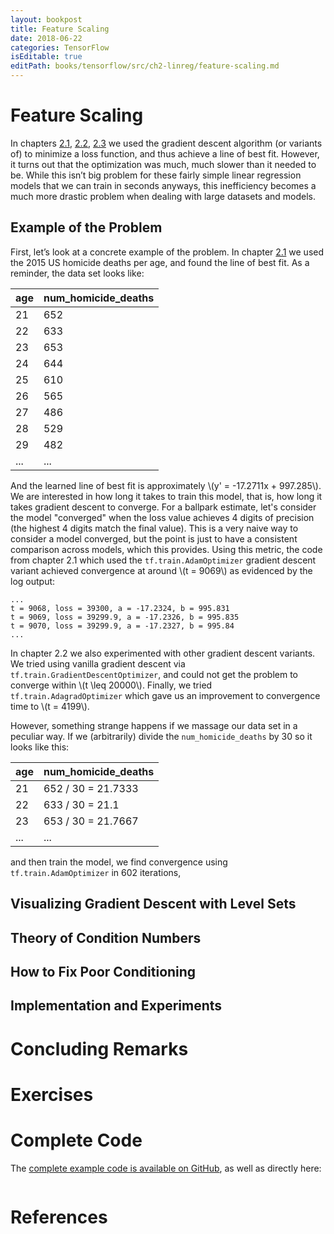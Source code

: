 ```yaml
---
layout: bookpost
title: Feature Scaling
date: 2018-06-22
categories: TensorFlow
isEditable: true
editPath: books/tensorflow/src/ch2-linreg/feature-scaling.md
---
```


# Feature Scaling

In chapters [2.1](/books/tensorflow/book/ch2-linreg/2017-12-03-single-variable.html), [2.2](/books/tensorflow/book/ch2-linreg/2017-12-27-optimization.html), [2.3](/books/tensorflow/book/ch2-linreg/2018-03-21-multi-variable.html) we used the gradient descent algorithm (or variants of) to minimize a loss function, and thus achieve a line of best fit. However, it turns out that the optimization was much, much slower than it needed to be. While this isn’t big problem for these fairly simple linear regression models that we can train in seconds anyways, this inefficiency becomes a much more drastic problem when dealing with large datasets and models.

## Example of the Problem

First, let’s look at a concrete example of the problem. In chapter [2.1](/books/tensorflow/book/ch2-linreg/2017-12-03-single-variable.html) we used the 2015 US homicide deaths per age, and found the line of best fit. As a reminder, the data set looks like:

| age | num_homicide_deaths |
|-----|---------------------|
| 21  | 652                 |
| 22  | 633                 |
| 23  | 653                 |
| 24  | 644                 |
| 25  | 610                 |
| 26  | 565                 |
| 27  | 486                 |
| 28  | 529                 |
| 29  | 482                 |
| ... | ... |

And the learned line of best fit is approximately \\(y' = -17.2711x + 997.285\\). We are interested in how long it takes to train this model, that is, how long it takes gradient descent to converge. For a ballpark estimate, let's consider the model "converged" when the loss value achieves 4 digits of precision (the highest 4 digits match the final value). This is a very naive way to consider a model converged, but the point is just to have a consistent comparison across models, which this provides. Using this metric, the code from chapter 2.1 which used the `tf.train.AdamOptimizer` gradient descent variant achieved convergence at around \\(t = 9069\\) as evidenced by the log output:

```text
...
t = 9068, loss = 39300, a = -17.2324, b = 995.831
t = 9069, loss = 39299.9, a = -17.2326, b = 995.835
t = 9070, loss = 39299.9, a = -17.2327, b = 995.84
...
```

In chapter 2.2 we also experimented with other gradient descent variants. We tried using vanilla gradient descent via `tf.train.GradientDescentOptimizer`, and could not get the problem to converge within \\(t \\leq 20000\\). Finally, we tried `tf.train.AdagradOptimizer` which gave us an improvement to convergence time to \\(t = 4199\\).

However, something strange happens if we massage our data set in a peculiar way. If we (arbitrarily) divide the `num_homicide_deaths` by 30 so it looks like this:

| age | num_homicide_deaths |
|-----|---------------------|
| 21  | 652 / 30 = 21.7333  |
| 22  | 633 / 30 = 21.1     |
| 23  | 653 / 30 = 21.7667  |
| ... | ... |

and then train the model, we find convergence using `tf.train.AdamOptimizer` in 602 iterations, 

## Visualizing Gradient Descent with Level Sets

## Theory of Condition Numbers

## How to Fix Poor Conditioning

## Implementation and Experiments

# Concluding Remarks


# Exercises



# Complete Code

The [complete example code is available on GitHub](https://github.com/donald-pinckney/donald-pinckney.github.io/blob/src/books/tensorflow/src/ch2-linreg/code/feature_scaling.py), as well as directly here:

```python

``` 

# References
